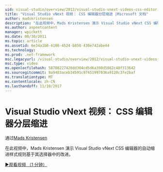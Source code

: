 ```yaml
---
uid: visual-studio/overview/2012/visual-studio-vnext-videos-css-editor-hierarchical-indentation
title: "Visual Studio vNext 视频： CSS 编辑器分层缩进 |Microsoft 文档"
author: madskristensen
description: "在此视频中，Mads Kristensen 演示 Visual Studio vNext CSS 编辑器的自动缩进样式基于其 selecto 规则中的改进..."
ms.author: aspnetcontent
manager: wpickett
ms.date: 08/30/2011
ms.topic: article
ms.assetid: 6e34a1b0-4108-4524-b858-430e742abe44
ms.technology: 
ms.prod: .net-framework
msc.legacyurl: /visual-studio/overview/2012/visual-studio-vnext-videos-css-editor-hierarchical-indentation
msc.type: video
ms.openlocfilehash: 58708227428dd304cd5d6a390d5862c40f313642
ms.sourcegitcommit: 9a9483aceb34591c97451997036a9120c3fe2baf
ms.translationtype: MT
ms.contentlocale: zh-CN
ms.lasthandoff: 11/10/2017
---
```

<a name="visual-studio-vnext-videos-css-editor-hierarchical-indentation"></a>Visual Studio vNext 视频： CSS 编辑器分层缩进
====================
通过[Mads Kristensen](https://github.com/madskristensen)

在此视频中，Mads Kristensen 演示 Visual Studio vNext CSS 编辑器的自动缩进样式规则基于其选择器中的改进。

[&#9654;观看视频 （1 分钟）](https://channel9.msdn.com/Blogs/ASP-NET-Site-Videos/visual-studio-vnext-videos-css-editor-hierarchical-indentation)
